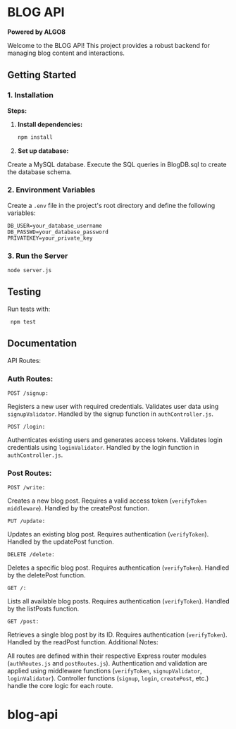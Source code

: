 
# BLOG API

**Powered by ALGO8**

Welcome to the BLOG API! This project provides a robust backend for managing blog content and interactions.

## Getting Started

### 1. Installation

**Steps:**

1. **Install dependencies:**

   ```bash
   npm install
   ```

2. **Set up database:**

Create a MySQL database.
Execute the SQL queries in BlogDB.sql to create the database schema.  

### 2. Environment Variables
Create a ```.env``` file in the project's root directory and define the following variables:
   ```
   DB_USER=your_database_username
   DB_PASSWD=your_database_password
   PRIVATEKEY=your_private_key 
   ```
### 3. Run the Server
    
   ```
   node server.js
   ```

## Testing

Run tests with:


     npm test

## Documentation

API Routes:

### Auth Routes:

```POST /signup:```

Registers a new user with required credentials.
Validates user data using ```signupValidator```.
Handled by the signup function in ```authController.js```.

```POST /login:```

Authenticates existing users and generates access tokens.
Validates login credentials using ```loginValidator```.
Handled by the login function in ```authController.js```.

### Post Routes:

```POST /write:```

Creates a new blog post.
Requires a valid access token (```verifyToken middleware```).
Handled by the createPost function.

```PUT /update:```

Updates an existing blog post.
Requires authentication (```verifyToken```).
Handled by the updatePost function.

```DELETE /delete:```

Deletes a specific blog post.
Requires authentication (```verifyToken```).
Handled by the deletePost function.

```GET /:```

Lists all available blog posts.
Requires authentication (```verifyToken```).
Handled by the listPosts function.

```GET /post:```

Retrieves a single blog post by its ID.
Requires authentication (```verifyToken```).
Handled by the readPost function.
Additional Notes:

All routes are defined within their respective Express router modules (```authRoutes.js``` and ```postRoutes.js```).
Authentication and validation are applied using middleware functions (```verifyToken```, ```signupValidator```, ```loginValidator```).
Controller functions (```signup```, ```login```, ```createPost```, etc.) handle the core logic for each route.





# blog-api

